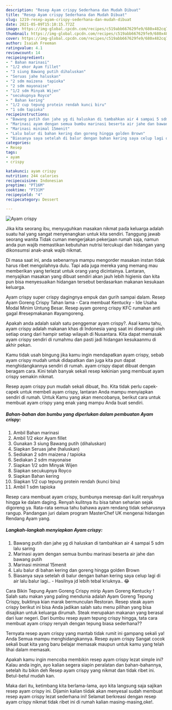 ```yaml
---
description: "Resep Ayam crispy Sederhana dan Mudah Dibuat"
title: "Resep Ayam crispy Sederhana dan Mudah Dibuat"
slug: 1219-resep-ayam-crispy-sederhana-dan-mudah-dibuat
date: 2021-05-09T15:10:15.772Z
image: https://img-global.cpcdn.com/recipes/c519abb667629fe9/680x482cq70/ayam-crispy-foto-resep-utama.jpg
thumbnail: https://img-global.cpcdn.com/recipes/c519abb667629fe9/680x482cq70/ayam-crispy-foto-resep-utama.jpg
cover: https://img-global.cpcdn.com/recipes/c519abb667629fe9/680x482cq70/ayam-crispy-foto-resep-utama.jpg
author: Isaiah Freeman
ratingvalue: 4.1
reviewcount: 14
recipeingredient:
- " Bahan marinasi"
- "1/2 ekor Ayam fillet"
- "3 siung Bawang putih dihaluskan"
- "Seruas jahe haluskan"
- "2 sdm maizena  tapioka"
- "2 sdm mayonaise"
- "1/2 sdm Minyak Wijen"
- "secukupnya Royco"
- " Bahan kering"
- "1/2 cup tepung protein rendah kunci biru"
- "1 sdm tapioka"
recipeinstructions:
- "Bawang putih dan jahe yg di haluskan di tambahkan air 4 sampai 5 sdm lalu saring"
- "Marinasi ayam dengan semua bumbu marinasi beserta air jahe dan bawang putih"
- "Marinasi minimal 15menit"
- "Lalu balur di bahan kering dan goreng hingga golden Brown"
- "Biasanya saya setelah di balur dengan bahan kering saya celup lagi di air lalu balur lagi.. Hasilnya jd lebih tebal kriuknya.. 😂"
categories:
- Resep
tags:
- ayam
- crispy

katakunci: ayam crispy 
nutrition: 244 calories
recipecuisine: Indonesian
preptime: "PT16M"
cooktime: "PT31M"
recipeyield: "4"
recipecategory: Dessert

---
```



![Ayam crispy](https://img-global.cpcdn.com/recipes/c519abb667629fe9/680x482cq70/ayam-crispy-foto-resep-utama.jpg)

Jika kita seorang ibu, menyuguhkan masakan nikmat pada keluarga adalah suatu hal yang sangat menyenangkan untuk kita sendiri. Tanggung jawab seorang  wanita Tidak cuman mengerjakan pekerjaan rumah saja, namun anda pun wajib memastikan kebutuhan nutrisi tercukupi dan hidangan yang dikonsumsi anak-anak wajib nikmat.

Di masa  saat ini, anda sebenarnya mampu mengorder masakan instan tidak harus ribet mengolahnya dulu. Tapi ada juga mereka yang memang mau memberikan yang terlezat untuk orang yang dicintainya. Lantaran, menyajikan masakan yang dibuat sendiri akan jauh lebih higienis dan kita pun bisa menyesuaikan hidangan tersebut berdasarkan makanan kesukaan keluarga. 

Ayam crispy super crispy dagingnya empuk dan gurih sampai dalam. Resep Ayam Goreng Crispy Tahan lama - Cara membuat Kentucky - Ide Usaha Modal Minim Untung Besar. Resep ayam goreng crispy KFC rumahan anti gagal #resepmakanan #ayamgoreng.

Apakah anda adalah salah satu penggemar ayam crispy?. Asal kamu tahu, ayam crispy adalah makanan khas di Indonesia yang saat ini disenangi oleh setiap orang dari hampir setiap wilayah di Nusantara. Kita dapat memasak ayam crispy sendiri di rumahmu dan pasti jadi hidangan kesukaanmu di akhir pekan.

Kamu tidak usah bingung jika kamu ingin mendapatkan ayam crispy, sebab ayam crispy mudah untuk didapatkan dan juga kita pun dapat menghidangkannya sendiri di rumah. ayam crispy dapat dibuat dengan beragam cara. Kini telah banyak sekali resep kekinian yang membuat ayam crispy semakin nikmat.

Resep ayam crispy pun mudah sekali dibuat, lho. Kita tidak perlu capek-capek untuk membeli ayam crispy, lantaran Anda mampu menyiapkan sendiri di rumah. Untuk Kamu yang akan mencobanya, berikut cara untuk membuat ayam crispy yang enak yang mampu Anda buat sendiri.

<!--inarticleads1-->

##### Bahan-bahan dan bumbu yang diperlukan dalam pembuatan Ayam crispy:

1. Ambil  Bahan marinasi
1. Ambil 1/2 ekor Ayam fillet
1. Gunakan 3 siung Bawang putih (dihaluskan)
1. Siapkan Seruas jahe (haluskan)
1. Sediakan 2 sdm maizena / tapioka
1. Sediakan 2 sdm mayonaise
1. Siapkan 1/2 sdm Minyak Wijen
1. Siapkan secukupnya Royco
1. Siapkan  Bahan kering
1. Siapkan 1/2 cup tepung protein rendah (kunci biru)
1. Ambil 1 sdm tapioka


Resep cara membuat ayam crispy, bumbunya meresap dari kulit renyahnya hingga ke dalam daging. Renyah kulitnya itu bisa tahan seharian sejak digoreng ya. Rata-rata semua tahu bahawa ayam rendang tidak seharusnya rangup. Pandangan juri dalam program MasterChef UK mengenai hidangan Rendang Ayam yang. 

<!--inarticleads2-->

##### Langkah-langkah menyiapkan Ayam crispy:

1. Bawang putih dan jahe yg di haluskan di tambahkan air 4 sampai 5 sdm lalu saring
1. Marinasi ayam dengan semua bumbu marinasi beserta air jahe dan bawang putih
1. Marinasi minimal 15menit
1. Lalu balur di bahan kering dan goreng hingga golden Brown
1. Biasanya saya setelah di balur dengan bahan kering saya celup lagi di air lalu balur lagi.. - Hasilnya jd lebih tebal kriuknya.. 😂


Cara Bikin Tepung Ayam Goreng Crispy mirip Ayam Goreng Kentucky ! Salah satu makan yang paling mendunia adalah Ayam Goreng Tepung Crispy, buktinya kian marak bermunculan Restoran. Resep steak ayam crispy berikut ini bisa Anda jadikan salah satu menu pilihan yang bisa disajikan untuk keluarga dirumah. Steak merupakan makanan yang berasal dari luar negeri. Dari bumbu resep ayam tepung crispy hingga, tata cara membuat ayam crispy renyah dengan tepung biasa sederhana?? 

Ternyata resep ayam crispy yang mantab tidak rumit ini gampang sekali ya! Anda Semua mampu menghidangkannya. Resep ayam crispy Sangat cocok sekali buat kita yang baru belajar memasak maupun untuk kamu yang telah lihai dalam memasak.

Apakah kamu ingin mencoba membikin resep ayam crispy lezat simple ini? Kalau anda ingin, ayo kalian segera siapin peralatan dan bahan-bahannya, setelah itu bikin deh Resep ayam crispy yang nikmat dan tidak ribet ini. Betul-betul mudah kan. 

Maka dari itu, ketimbang kita berlama-lama, ayo kita langsung saja sajikan resep ayam crispy ini. Dijamin kalian tiidak akan menyesal sudah membuat resep ayam crispy lezat sederhana ini! Selamat berkreasi dengan resep ayam crispy nikmat tidak ribet ini di rumah kalian masing-masing,oke!.

